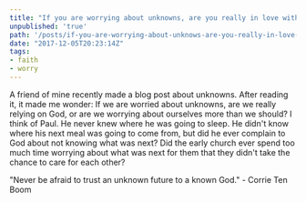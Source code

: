 ```yaml
---
title: "If you are worrying about unknowns, are you really in love with God?"
unpublished: 'true'
path: '/posts/if-you-are-worrying-about-unknows-are-you-really-in-love-with-god'
date: "2017-12-05T20:23:14Z"
tags:
- faith
- worry
---
```


A friend of mine recently made a blog post about unknowns. After reading it, it
made me wonder: If we are worried about unknowns, are we really relying on God,
or are we worrying about ourselves more than we should? I think of Paul. He
never knew where he was going to sleep. He didn't know where his next meal was
going to come from, but did he ever complain to God about not knowing what was
next? Did the early church ever spend too much time worrying about what was next
for them that they didn't take the chance to care for each other?

"Never be afraid to trust an unknown future to a known God." - Corrie Ten Boom
